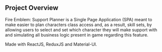 ## Project Overview

Fire Emblem: Support Planner is a Single Page Application (SPA) meant to make easier to plan characters class access and, as a result, skill sets, by allowing users to select and set which character they will make support with and simulating all business logic present in game regarding this feature.

Made with ReactJS, ReduxJS and Material-UI.
